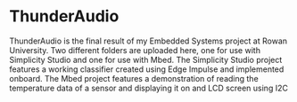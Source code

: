# ThunderAudio

ThunderAudio is the final result of my Embedded Systems project at Rowan University. 
Two different folders are uploaded here, one for use with Simplicity Studio and one for use with Mbed.
The Simplicity Studio project features a working classifier created using Edge Impulse and implemented onboard.
The Mbed project features a demonstration of reading the temperature data of a sensor and displaying it on and LCD screen using I2C
